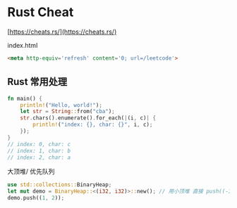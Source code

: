# Rust Cheat

[https://cheats.rs/](https://cheats.rs/)

index.html 
```html
<meta http-equiv='refresh' content='0; url=/leetcode'>
```

## Rust 常用处理

```rust
fn main() {
    println!("Hello, world!");
    let str = String::from("cba");
    str.chars().enumerate().for_each(|(i, c)| {
        println!("index: {}, char: {}", i, c);
    });
}
// index: 0, char: c
// index: 1, char: b
// index: 2, char: a
```

大顶堆/ 优先队列

```rust
use std::collections::BinaryHeap;
let mut demo = BinaryHeap::<(i32, i32)>::new(); // 用小顶堆 直接 push((-1,2)); 之后用数据再 *(-1) 即可
demo.push((1, 2));
```